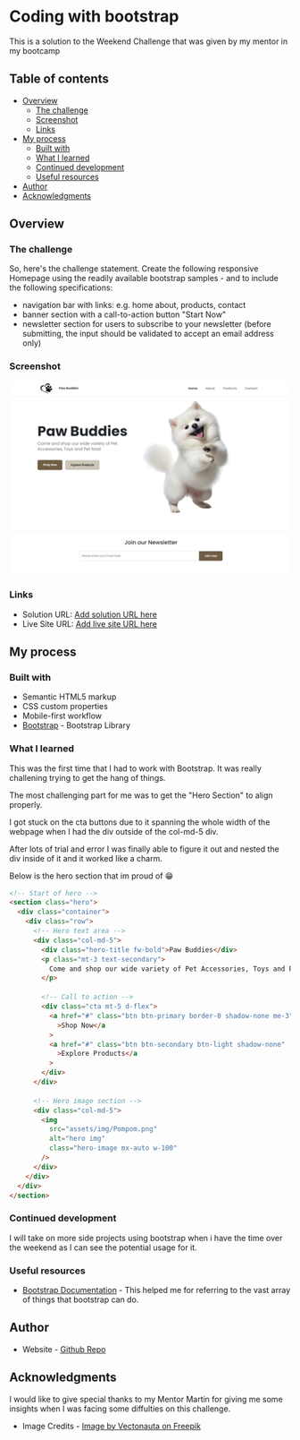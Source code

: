 # Coding with bootstrap

This is a solution to the Weekend Challenge that was given by my mentor in my bootcamp

## Table of contents

- [Overview](#overview)
  - [The challenge](#the-challenge)
  - [Screenshot](#screenshot)
  - [Links](#links)
- [My process](#my-process)
  - [Built with](#built-with)
  - [What I learned](#what-i-learned)
  - [Continued development](#continued-development)
  - [Useful resources](#useful-resources)
- [Author](#author)
- [Acknowledgments](#acknowledgments)

## Overview

### The challenge

So, here's the challenge statement. Create the following responsive Homepage using the readily available bootstrap samples - and to include the following specifications:

- navigation bar with links: e.g. home about, products, contact
- banner section with a call-to-action button "Start Now"
- newsletter section for users to subscribe to your newsletter (before submitting, the input should be validated to accept an email address only)

### Screenshot

![](./assets/img/desktop%20view.png)

### Links

- Solution URL: [Add solution URL here](https://your-solution-url.com)
- Live Site URL: [Add live site URL here](https://your-live-site-url.com)

## My process

### Built with

- Semantic HTML5 markup
- CSS custom properties
- Mobile-first workflow
- [Bootstrap](https://getbootstrap.com) - Bootstrap Library

### What I learned

This was the first time that I had to work with Bootstrap. It was really challening trying to get the hang of things.

The most challenging part for me was to get the "Hero Section" to align properly.

I got stuck on the cta buttons due to it spanning the whole width of the webpage when I had the div outside of the col-md-5 div.

After lots of trial and error I was finally able to figure it out and nested the div inside of it and it worked like a charm.

Below is the hero section that im proud of 😁

```html
<!-- Start of hero -->
<section class="hero">
  <div class="container">
    <div class="row">
      <!-- Hero text area -->
      <div class="col-md-5">
        <div class="hero-title fw-bold">Paw Buddies</div>
        <p class="mt-3 text-secondary">
          Come and shop our wide variety of Pet Accessories, Toys and Pet food
        </p>

        <!-- Call to action -->
        <div class="cta mt-5 d-flex">
          <a href="#" class="btn btn-primary border-0 shadow-none me-3"
            >Shop Now</a
          >
          <a href="#" class="btn btn-secondary btn-light shadow-none"
            >Explore Products</a
          >
        </div>
      </div>

      <!-- Hero image section -->
      <div class="col-md-5">
        <img
          src="assets/img/Pompom.png"
          alt="hero img"
          class="hero-image mx-auto w-100"
        />
      </div>
    </div>
  </div>
</section>
```

### Continued development

I will take on more side projects using bootstrap when i have the time over the weekend as I can see the potential usage for it.

### Useful resources

- [Bootstrap Documentation](https://getbootstrap.com/docs/5.3/getting-started/introduction/) - This helped me for referring to the vast array of things that bootstrap can do.

## Author

- Website - [Github Repo](https://github.com/Joonbie)

## Acknowledgments

I would like to give special thanks to my Mentor Martin for giving me some insights when I was facing some diffulties on this challenge.

- Image Credits - [Image by Vectonauta on Freepik](https://www.freepik.com/free-psd/corgi-banner-with-text-white-background_58622666.htm#fromView=search&page=1&position=26&uuid=b77d3c3a-6a6c-4089-9567-062fe2244100)
